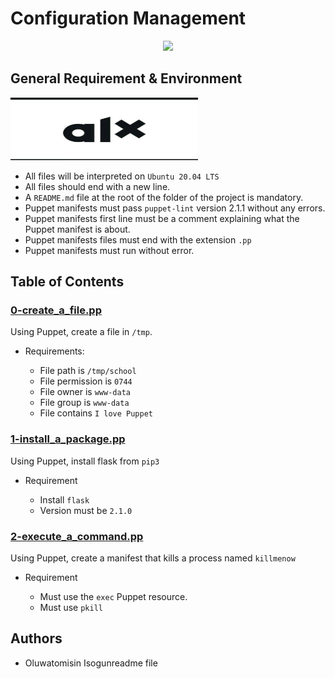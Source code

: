 # Configuration Management
<p align="center">
<img src="https://s3.amazonaws.com/intranet-projects-files/holbertonschool-sysadmin_devops/292/4i8il3B.gif" width="" height="" />
</p>
  
## General Requirement & Environment
<img src="https://github.com/TosinISOGUN/TosinISOGUN/blob/main/ALX.jpeg?raw=true" width="300" height="100" />

- All files will be interpreted on `Ubuntu 20.04 LTS`
- All files should end with a new line.
- A `README.md` file at the root of the folder of the project is mandatory.
- Puppet manifests must pass `puppet-lint` version 2.1.1 without any errors.
- Puppet manifests first line must be a comment explaining what the Puppet manifest is about.
- Puppet manifests files must end with the extension `.pp`
- Puppet manifests must run without error.

## Table of Contents
### [**0-create_a_file.pp**](https://github.com/TosinISOGUN/alx-system_engineering-devops/blob/master/0x0A-configuration_management/0-create_a_file.pp)
Using Puppet, create a file in `/tmp`.
- Requirements:

  - File path is `/tmp/school`
  - File permission is `0744`
  - File owner is `www-data`
  - File group is `www-data`
  - File contains `I love Puppet`

### [**1-install_a_package.pp**](https://github.com/TosinISOGUN/alx-system_engineering-devops/blob/master/0x0A-configuration_management/1-install_a_package.pp)
Using Puppet, install flask from `pip3`
- Requirement
  
  - Install `flask`
  - Version must be `2.1.0`

### [**2-execute_a_command.pp**](https://github.com/TosinISOGUN/alx-system_engineering-devops/blob/master/0x0A-configuration_management/2-execute_a_command.pp)
Using Puppet, create a manifest that kills a process named `killmenow`
- Requirement
  
  - Must use the `exec` Puppet resource.
  - Must use `pkill`

## Authors
- Oluwatomisin Isogunreadme file
